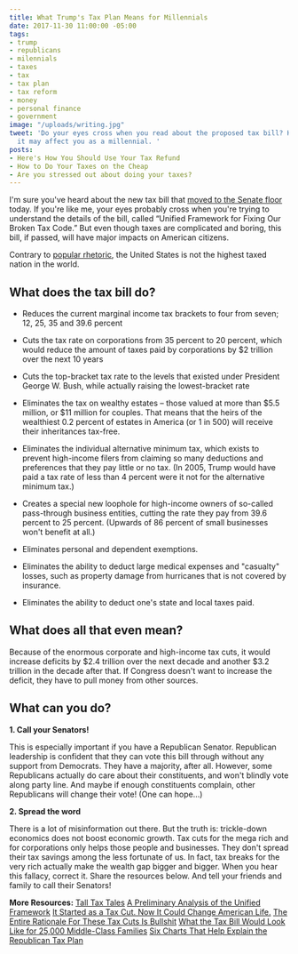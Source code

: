 ```yaml
---
title: What Trump's Tax Plan Means for Millennials
date: 2017-11-30 11:00:00 -05:00
tags:
- trump
- republicans
- milennials
- taxes
- tax
- tax plan
- tax reform
- money
- personal finance
- government
image: "/uploads/writing.jpg"
tweet: 'Do your eyes cross when you read about the proposed tax bill? Here''s how
  it may affect you as a millennial. '
posts:
- Here's How You Should Use Your Tax Refund
- How to Do Your Taxes on the Cheap
- Are you stressed out about doing your taxes?
---
```


I'm sure you've heard about the new tax bill that [moved to the Senate floor](https://www.nytimes.com/2017/11/30/us/politics/tax-overhaul-senate-debate.html) today. If you're like me, your eyes probably cross when you're trying to understand the details of the bill, called “Unified Framework for Fixing Our Broken Tax Code.” But even though taxes are complicated and boring, this bill, if passed, will have major impacts on American citizens.

Contrary to [popular rhetoric](http://money.cnn.com/2017/10/12/news/economy/trump-us-highest-taxes/index.html), the United States is not the highest taxed nation in the world.

## What does the tax bill do?

* Reduces the current marginal income tax brackets to four from seven; 12, 25, 35 and 39.6 percent

* Cuts the tax rate on corporations from 35 percent to 20 percent, which would reduce the amount of taxes paid by corporations by $2 trillion over the next 10 years

* Cuts the top-bracket tax rate to the levels that existed under President George W. Bush, while actually raising the lowest-bracket rate

* Eliminates the tax on wealthy estates – those valued at more than $5.5 million, or $11 million for couples. That means that the heirs of the wealthiest 0.2 percent of estates in America (or 1 in 500) will receive their inheritances tax-free.

* Eliminates the individual alternative minimum tax, which exists to prevent high-income filers from claiming so many deductions and preferences that they pay little or no tax. (In 2005, Trump would have paid a tax rate of less than 4 percent were it not for the alternative minimum tax.)

* Creates a special new loophole for high-income owners of so-called pass-through business entities, cutting the rate they pay from 39.6 percent to 25 percent. (Upwards of 86 percent of small businesses won't benefit at all.)

* Eliminates personal and dependent exemptions.

* Eliminates the ability to deduct large medical expenses and "casualty" losses, such as property damage from hurricanes that is not covered by insurance.

* Eliminates the ability to deduct one's state and local taxes paid.

## What does all that even mean?

Because of the enormous corporate and high-income tax cuts, it would increase deficits by $2.4 trillion over the next decade and another $3.2 trillion in the decade after that. If Congress doesn't want to increase the deficit, they have to pull money from other sources.

## What can you do?

**1. Call your Senators!**

This is especially important if you have a Republican Senator. Republican leadership is confident that they can vote this bill through without any support from Democrats. They have a majority, after all. However, some Republicans actually do care about their constituents, and won't blindly vote along party line. And maybe if enough constituents complain, other Republicans will change their vote! (One can hope...)

**2. Spread the word**

There is a lot of misinformation out there. But the truth is: trickle-down economics does not boost economic growth. Tax cuts for the mega rich and for corporations only helps those people and businesses. They don't spread their tax savings among the less fortunate of us. In fact, tax breaks for the very rich actually make the wealth gap bigger and bigger. When you hear this fallacy, correct it. Share the resources below. And tell your friends and family to call their Senators!

**More Resources:**
[Tall Tax Tales](https://www.usnews.com/opinion/economic-intelligence/articles/2017-10-02/donald-trump-and-the-gop-are-trumpeting-tax-reform-that-benefits-the-rich)
[A Preliminary Analysis of the Unified Framework](http://www.taxpolicycenter.org/publications/preliminary-analysis-unified-framework)
[It Started as a Tax Cut. Now It Could Change American Life.](https://mobile.nytimes.com/2017/11/29/business/republican-tax-cut.html?_r=0&referer=http%3A%2F%2Fm.facebook.com)
[The Entire Rationale For These Tax Cuts Is Bullshit](https://splinternews.com/the-entire-rationale-for-these-tax-cuts-is-bullshit-1819135455)
[What the Tax Bill Would Look Like for 25,000 Middle-Class Families](https://www.nytimes.com/interactive/2017/11/28/upshot/what-the-tax-bill-would-look-like-for-25000-middle-class-families.html?hp&action=click&pgtype=Homepage&clickSource=g-artboard\+g-artboard-v3&module=b-lede-package-region&region=top-news&WT.nav=top-news)
[Six Charts That Help Explain the Republican Tax Plan](https://www.nytimes.com/interactive/2017/09/27/us/politics/six-charts-to-explain-the-republican-tax-plan.html?_r=0)